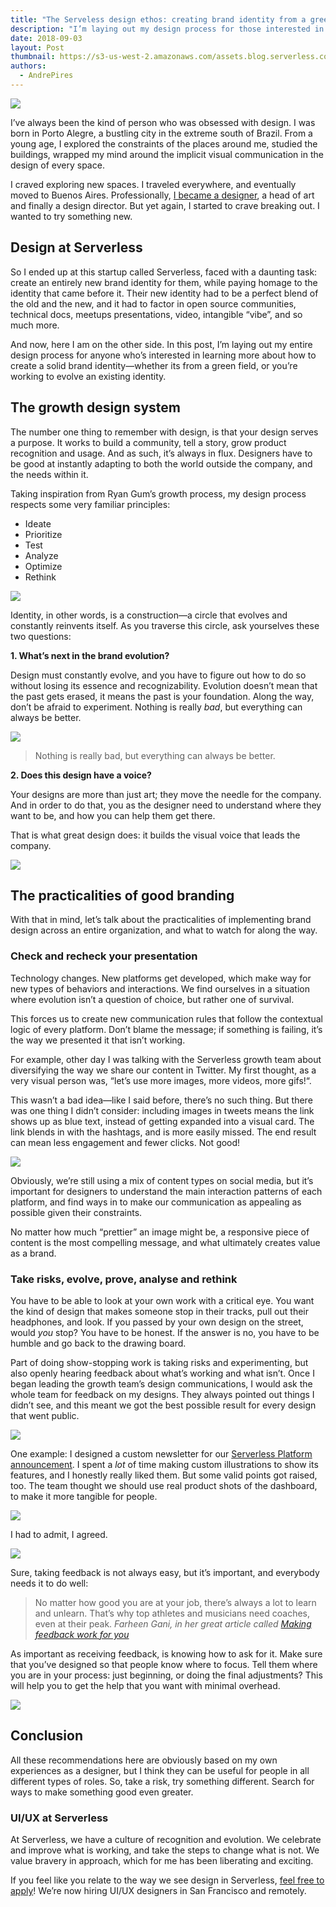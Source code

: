 ```yaml
---
title: "The Serveless design ethos: creating brand identity from a green field"
description: "I’m laying out my design process for those interested in creating a solid brand identity—whether its from a green field, or you’re working to evolve an existing one."
date: 2018-09-03
layout: Post
thumbnail: https://s3-us-west-2.amazonaws.com/assets.blog.serverless.com/serverless-design/serverless-design-andre-thumb.jpg
authors:
  - AndrePires
---
```


<img src="https://s3-us-west-2.amazonaws.com/assets.blog.serverless.com/serverless-design/serverless-design-andre.jpg">

I’ve always been the kind of person who was obsessed with design. I was born in Porto Alegre, a bustling city in the extreme south of Brazil. From a young age, I explored the constraints of the places around me, studied the buildings, wrapped my mind around the implicit visual communication in the design of every space.

I craved exploring new spaces. I traveled everywhere, and eventually moved to Buenos Aires. Professionally, [I became a designer](https://dribbble.com/carlosandrebp), a head of art and finally a design director. But yet again, I started to crave breaking out. I wanted to try something new.

## Design at Serverless

So I ended up at this startup called Serverless, faced with a daunting task: create an entirely new brand identity for them, while paying homage to the identity that came before it. Their new identity had to be a perfect blend of the old and the new, and it had to factor in open source communities, technical docs, meetups presentations, video, intangible “vibe”, and so much more.

And now, here I am on the other side. In this post, I’m laying out my entire design process for anyone who’s interested in learning more about how to create a solid brand identity—whether its from a green field, or you’re working to evolve an existing identity.

## The growth design system

The number one thing to remember with design, is that your design serves a purpose. It works to build a community, tell a story, grow product recognition and usage. And as such, it’s always in flux. Designers have to be good at instantly adapting to both the world outside the company, and the needs within it.

Taking inspiration from Ryan Gum’s growth process, my design process respects some very familiar principles: 
- Ideate
- Prioritize
- Test
- Analyze
- Optimize
- Rethink

<img src="https://s3-us-west-2.amazonaws.com/assets.blog.serverless.com/serverless-design/serverless_growth-process.png">

Identity, in other words, is a construction—a circle that evolves and constantly reinvents itself. As you traverse this circle, ask yourselves these two questions:

**1. What’s next in the brand evolution?**

Design must constantly evolve, and you have to figure out how to do so without losing its essence and recognizability. Evolution doesn’t mean that the past gets erased, it means the past is your foundation. Along the way, don’t be afraid to experiment. Nothing is really _bad_, but everything can always be better.

<img src="https://s3-us-west-2.amazonaws.com/assets.blog.serverless.com/serverless-design/serverless_company+goals.png">

> Nothing is really bad, but everything can always be better.

**2. Does this design have a voice?**

Your designs are more than just art; they move the needle for the company. And in order to do that, you as the designer need to understand where they want to be, and how you can help them get there.

That is what great design does: it builds the visual voice that leads the company.

<img src="https://s3-us-west-2.amazonaws.com/assets.blog.serverless.com/serverless-design/serverless_past.png">

## The practicalities of good branding

With that in mind, let’s talk about the practicalities of implementing brand design across an entire organization, and what to watch for along the way.

### Check and recheck your presentation 

Technology changes. New platforms get developed, which make way for new types of behaviors and interactions. We find ourselves in a situation where evolution isn’t a question of choice, but rather one of survival. 

This forces us to create new communication rules that follow the contextual logic of every platform. Don’t blame the message; if something is failing, it’s the way we presented it that isn’t working.

For example, other day I was talking with the Serverless growth team about diversifying the way we share our content in Twitter. My first thought, as a very visual person was, “let’s use more images, more videos, more gifs!“.

This wasn’t a bad idea—like I said before, there’s no such thing. But there was one thing I didn’t consider: including images in tweets means the link shows up as blue text, instead of getting expanded into a visual card. The link blends in with the hashtags, and is more easily missed. The end result can mean less engagement and fewer clicks. Not good!

<img src="https://s3-us-west-2.amazonaws.com/assets.blog.serverless.com/serverless-design/serverless_twitter.png">

Obviously, we’re still using a mix of content types on social media, but it’s important for designers to understand the main interaction patterns of each platform, and find ways in to make our communication as appealing as possible given their constraints.

No matter how much “prettier” an image might be, a responsive piece of content is the most compelling message, and what ultimately creates value as a brand.

### Take risks, evolve, prove, analyse and rethink

You have to be able to look at your own work with a critical eye. You want the kind of design that makes someone stop in their tracks, pull out their headphones, and look. If you passed by your own design on the street, would *you* stop? You have to be honest. If the answer is no, you have to be humble and go back to the drawing board.

Part of doing show-stopping work is taking risks and experimenting, but also openly hearing feedback about what’s working and what isn’t. Once I began leading the growth team’s design communications, I would ask the whole team for feedback on my designs. They always pointed out things I didn’t see, and this meant we got the best possible result for every design that went public.

<img src="https://s3-us-west-2.amazonaws.com/assets.blog.serverless.com/serverless-design/serverless_ilustrations1-8.png">

One example: I designed a custom newsletter for our [Serverless Platform announcement](). I spent a _lot_ of time making custom illustrations to show its features, and I honestly really liked them. But some valid points got raised, too. The team thought we should use real product shots of the dashboard, to make it more tangible for people.

<img src="https://s3-us-west-2.amazonaws.com/assets.blog.serverless.com/serverless-design/serverless_ilustrations2-8.png">

I had to admit, I agreed.

<img src="https://s3-us-west-2.amazonaws.com/assets.blog.serverless.com/serverless-design/serverless_newsletter.png">

Sure, taking feedback is not always easy, but it’s important, and everybody needs it to do well:

> No matter how good you are at your job, there’s always a lot to learn and unlearn. That’s why top athletes and musicians need coaches, even at their peak.
*Farheen Gani, in her great article called [Making feedback work for you](https://medium.com/inside-design/making-feedback-work-for-you-b49288b5059c)*

As important as receiving feedback, is knowing how to ask for it. Make sure that you’ve designed so that people know where to focus. Tell them where you are in your process: just beginning, or doing the final adjustments? This will help you to get the help that you want with minimal overhead.

<img src="https://s3-us-west-2.amazonaws.com/assets.blog.serverless.com/serverless-design/Serverless-Andre-Post0106.png">

## Conclusion

All these recommendations here are obviously based on my own experiences as a designer, but I think they can be useful for people in all different types of roles. So, take a risk, try something different. Search for ways to make something good even greater.

### UI/UX at Serverless

At Serverless, we have a culture of recognition and evolution. We celebrate and improve what is working, and take the steps to change what is not. We value bravery in approach, which for me has been liberating and exciting.

If you feel like you relate to the way we see design in Serverless, [feel free to apply](https://jobs.lever.co/serverless)! We’re now hiring UI/UX designers in San Francisco and remotely.
